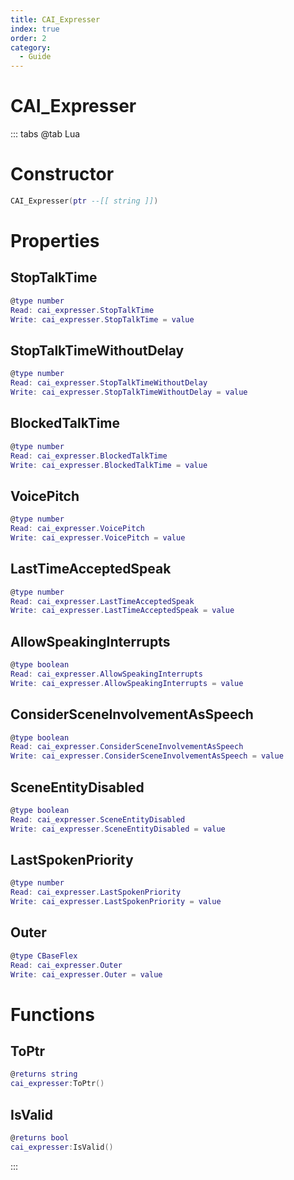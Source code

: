 ```yaml
---
title: CAI_Expresser
index: true
order: 2
category:
  - Guide
---
```


# CAI_Expresser

::: tabs
@tab Lua
# Constructor
```lua
CAI_Expresser(ptr --[[ string ]])
```
# Properties
## StopTalkTime 
```lua
@type number
Read: cai_expresser.StopTalkTime
Write: cai_expresser.StopTalkTime = value
```
## StopTalkTimeWithoutDelay 
```lua
@type number
Read: cai_expresser.StopTalkTimeWithoutDelay
Write: cai_expresser.StopTalkTimeWithoutDelay = value
```
## BlockedTalkTime 
```lua
@type number
Read: cai_expresser.BlockedTalkTime
Write: cai_expresser.BlockedTalkTime = value
```
## VoicePitch 
```lua
@type number
Read: cai_expresser.VoicePitch
Write: cai_expresser.VoicePitch = value
```
## LastTimeAcceptedSpeak 
```lua
@type number
Read: cai_expresser.LastTimeAcceptedSpeak
Write: cai_expresser.LastTimeAcceptedSpeak = value
```
## AllowSpeakingInterrupts 
```lua
@type boolean
Read: cai_expresser.AllowSpeakingInterrupts
Write: cai_expresser.AllowSpeakingInterrupts = value
```
## ConsiderSceneInvolvementAsSpeech 
```lua
@type boolean
Read: cai_expresser.ConsiderSceneInvolvementAsSpeech
Write: cai_expresser.ConsiderSceneInvolvementAsSpeech = value
```
## SceneEntityDisabled 
```lua
@type boolean
Read: cai_expresser.SceneEntityDisabled
Write: cai_expresser.SceneEntityDisabled = value
```
## LastSpokenPriority 
```lua
@type number
Read: cai_expresser.LastSpokenPriority
Write: cai_expresser.LastSpokenPriority = value
```
## Outer 
```lua
@type CBaseFlex
Read: cai_expresser.Outer
Write: cai_expresser.Outer = value
```
# Functions
## ToPtr
```lua
@returns string
cai_expresser:ToPtr()
```
## IsValid
```lua
@returns bool
cai_expresser:IsValid()
```

:::